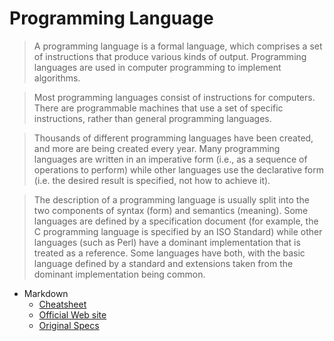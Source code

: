 # Programming Language

> A programming language is a formal language, which comprises a set of instructions that produce various kinds of output. Programming languages are used in computer programming to implement algorithms.

> Most programming languages consist of instructions for computers. There are programmable machines that use a set of specific instructions, rather than general programming languages.

> Thousands of different programming languages have been created, and more are being created every year. Many programming languages are written in an imperative form (i.e., as a sequence of operations to perform) while other languages use the declarative form (i.e. the desired result is specified, not how to achieve it).

> The description of a programming language is usually split into the two components of syntax (form) and semantics (meaning). Some languages are defined by a specification document (for example, the C programming language is specified by an ISO Standard) while other languages (such as Perl) have a dominant implementation that is treated as a reference. Some languages have both, with the basic language defined by a standard and extensions taken from the dominant implementation being common.

- Markdown
  - [Cheatsheet](markdown.md)
  - [Official Web site](https://www.markdownguide.org/)
  - [Original Specs](https://daringfireball.net/projects/markdown/)
